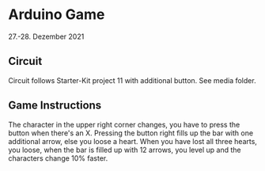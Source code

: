 # Arduino Game

27.-28. Dezember 2021

## Circuit

Circuit follows Starter-Kit project 11 with additional button. See media folder.

## Game Instructions

The character in the upper right corner changes, you have to press the button when there's an X. Pressing the button right fills up the bar with one additional arrow, else you loose a heart. When you have lost all three hearts, you loose, when the bar is filled up with 12 arrows, you level up and the characters change 10% faster.
